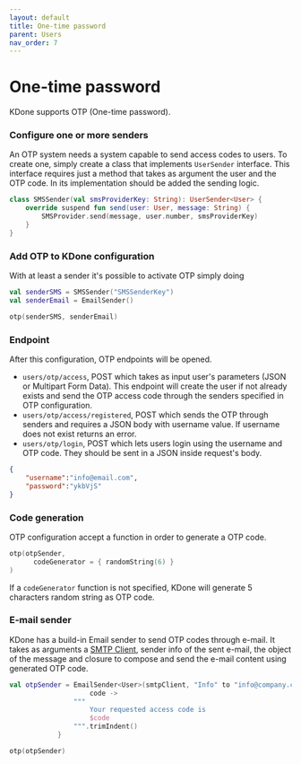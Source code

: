 ```yaml
---
layout: default
title: One-time password
parent: Users
nav_order: 7
---
```


# One-time password

KDone supports OTP (One-time password).

### Configure one or more senders
An OTP system needs a system capable to send access codes to users. To create one, simply create a class that implements `UserSender` interface. This interface requires just a method that takes as argument the user and the OTP code. In its implementation should be added the sending logic.

```kotlin
class SMSSender(val smsProviderKey: String): UserSender<User> {
    override suspend fun send(user: User, message: String) {
        SMSProvider.send(message, user.number, smsProviderKey)
    }
}
```

### Add OTP to KDone configuration
With at least a sender it's possible to activate OTP simply doing
```kotlin
val senderSMS = SMSSender("SMSSenderKey")
val senderEmail = EmailSender()

otp(senderSMS, senderEmail)
```

### Endpoint
After this configuration, OTP endpoints will be opened.

* `users/otp/access`, POST which takes as input user's parameters (JSON or Multipart Form Data). This endpoint will create the user if not already exists and send the OTP access code through the senders specified in OTP configuration.
* `users/otp/access/registered`, POST which sends the OTP through senders and requires a JSON body with username value. If username does not exist returns an error.
* `users/otp/login`, POST which lets users login using the username and OTP code. They should be sent in a JSON inside request's body.
```json
{
	"username":"info@email.com",
	"password":"ykbVjS"
}
```

### Code generation
OTP configuration accept a function in order to generate a OTP code.
```kotlin
otp(otpSender,
      codeGenerator = { randomString(6) }
)
```

If a `codeGenerator` function is not specified, KDone will generate 5 characters random string as OTP code.

### E-mail sender
KDone has a build-in Email sender to send OTP codes through e-mail. It takes as arguments a [SMTP Client](https://dariopellegrini.github.io/kdone-website/email_confirmation.html#stmp-client), sender info of the sent e-mail, the object of the message and closure to compose and send the e-mail content using generated OTP code.

```kotlin
val otpSender = EmailSender<User>(smtpClient, "Info" to "info@company.com", "One Time Password") {
                    code ->
                """
                    Your requested access code is
                    $code
                """.trimIndent()
            }

otp(otpSender)
```
